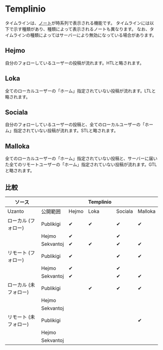 # Templinio
タイムラインは、[ノート](./note)が時系列で表示される機能です。 タイムラインには以下で示す種類があり、種類によって表示されるノートも異なります。 なお、タイムラインの種類によってはサーバーにより無効になっている場合があります。

## Hejmo
自分のフォローしているユーザーの投稿が流れます。HTLと略されます。

## Loka
全てのローカルユーザーの「ホーム」指定されていない投稿が流れます。LTLと略されます。

## Sociala
自分のフォローしているユーザーの投稿と、全てのローカルユーザーの「ホーム」指定されていない投稿が流れます。STLと略されます。

## Malloka
全てのローカルユーザーの「ホーム」指定されていない投稿と、サーバーに届いた全てのリモートユーザーの「ホーム」指定されていない投稿が流れます。GTLと略されます。

## 比較
| ソース          |           |       | Templinio |         |         |
| ------------ | --------- | ----- | --------- | ------- | ------- |
| Uzanto       | 公開範囲      | Hejmo | Loka      | Sociala | Malloka |
| ローカル (フォロー)  | Publikigi | ✔     | ✔         | ✔       | ✔       |
|              | Hejmo     | ✔     |           | ✔       |         |
|              | Sekvantoj | ✔     | ✔         | ✔       | ✔       |
| リモート (フォロー)  | Publikigi | ✔     |           | ✔       | ✔       |
|              | Hejmo     | ✔     |           | ✔       |         |
|              | Sekvantoj | ✔     |           | ✔       | ✔       |
| ローカル (未フォロー) | Publikigi |       | ✔         | ✔       | ✔       |
|              | Hejmo     |       |           |         |         |
|              | Sekvantoj |       |           |         |         |
| リモート (未フォロー) | Publikigi |       |           |         | ✔       |
|              | Hejmo     |       |           |         |         |
|              | Sekvantoj |       |           |         |         |

